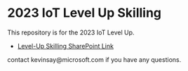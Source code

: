 # 2023 IoT Level Up Skilling

This repository is for the 2023 IoT Level Up.

<ul>
<li><a href="https://microsoft.sharepoint.com/:f:/t/LevelUpSkilling/EqjEEejJvYFMrZk7_gBUDloBImWTa4G0dXR58ubBFtxkjA?e=oKulIU">Level-Up Skilling SharePoint Link</a>
</ul>
<p>
contact kevinsay@microsoft.com if you have any questions.
